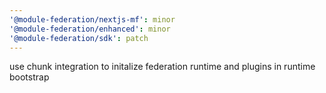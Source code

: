 ```yaml
---
'@module-federation/nextjs-mf': minor
'@module-federation/enhanced': minor
'@module-federation/sdk': patch
---
```


use chunk integration to initalize federation runtime and plugins in runtime bootstrap
